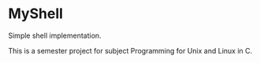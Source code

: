 # MyShell
Simple shell implementation.

This is a semester project for subject Programming for Unix and Linux in C.
